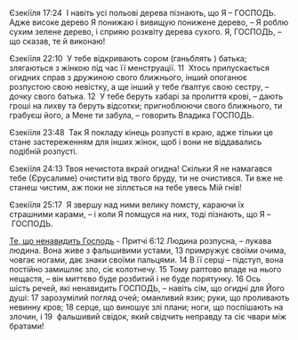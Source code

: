Єзекіїля 17:24  І навіть усі польові дерева пізнають, що Я – ГОСПОДЬ. Адже високе дерево Я понижаю і вивищую понижене дерево, – Я роблю сухим зелене дерево, і сприяю розквіту дерева сухого. Я, ГОСПОДЬ, – що сказав, те й виконаю!

Єзекіїля 22:10  У тебе відкривають сором (ганьблять ) батька; злягаються з жінкою під час її менструації. 11  Хтось припускається огидних справ з дружиною свого ближнього, інший опоганює розпустою свою невістку, а ще інший у тебе ґвалтує свою сестру, – дочку свого батька. 12  У тебе беруть хабарі за пролиття крові, – дають гроші на лихву та беруть відсотки; пригноблюючи свого ближнього, ти грабуєш його, а Мене ти забула, – говорить Владика ГОСПОДЬ.

Єзекіїля 23:48  Так Я покладу кінець розпусті в краю, адже тільки це стане застереженням для інших жінок, щоб і вони не віддавались подібній розпусті.

Єзекіїля 24:13 Твоя нечистота вкрай огидна! Скільки Я не намагався тебе (Єрусалиме) очистити від твого бруду, ти не очистився. Ти вже не станеш чистим, аж поки не зіллється на тебе увесь Мій гнів!

Єзекіїля 25:17  Я звершу над ними велику помсту, караючи їх страшними карами, – і коли Я помщуся на них, тоді пізнають, що Я – ГОСПОДЬ.

[Те, що ненавидить Господь](https://www.ukrbs.org/bible/CUV/PRO.6/%D0%9F%D0%A0%D0%98%D0%A2%D0%A7%D0%86-6/#:~:text=%D0%A2%D0%B5%2C%20%D1%89%D0%BE%20%D0%BD%D0%B5%D0%BD%D0%B0%D0%B2%D0%B8%D0%B4%D0%B8%D1%82%D1%8C%20%D0%93%D0%BE%D1%81%D0%BF%D0%BE%D0%B4%D1%8C) - Притчі 6:12 Людина розпусна, – лукава людина. Вона живе з фальшивими устами, 13 примружує своїми очима, човгає ногами, дає знаки своїми пальцями. 14 В її серці – підступ, вона постійно замишляє зло, сіє колотнечу. 15 Тому раптово впаде на нього нещастя, – він миттєво буде розбитий і не буде порятунку. 16 Ось шість речей, які ненавидить ГОСПОДЬ, – навіть сім, що огидні для Його душі: 17 зарозумілий погляд очей; оманливий язик; руки, що проливають невинну кров; 18 серце, що виношує злі плани; ноги, що поспішають на злочин, і 19  фальшивий свідок, який свідчить неправду та сіє чвари між братами!
